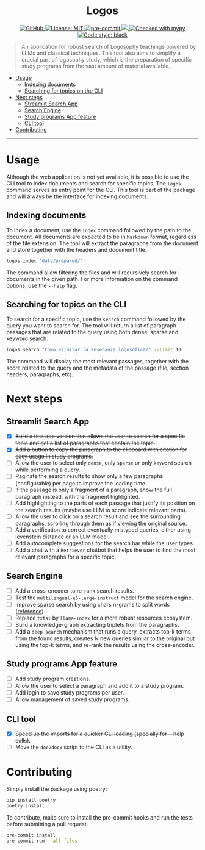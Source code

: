 <h1 align="center">Logos</h1>
<p align="center">
  <a href="https://github.com/marcelomendoncasoares">
    <img alt="GitHub" src="https://img.shields.io/badge/GitHub-marcelomendoncasoares-181717.svg?style=flat&logo=github" />
  </a>
  <!-- <a href="https://pypi.org/project/logos">
    <img alt="Python" src="https://img.shields.io/pypi/pyversions/logos.svg" />
  </a> -->
  <!-- <a href="https://pypi.org/project/logos/">
    <img alt="PyPI" src="https://badge.fury.io/py/logos.svg" />
  </a> -->
  <a href="https://github.com/marcelomendoncasoares/logos/blob/main/LICENSE">
    <img alt="License: MIT" src="https://img.shields.io/badge/license-MIT-purple.svg" target="_blank" />
  </a>
  <!-- <a href="https://github.com/marcelomendoncasoares/logos/actions/workflows/validate.yml">
    <img alt="tests" src="https://github.com/marcelomendoncasoares/logos/actions/workflows/validate.yml/badge.svg?branch=main" />
  </a> -->
  <!-- <a href="https://github.com/marcelomendoncasoares/logos/actions/workflows/release.yml">
    <img alt="build" src="https://github.com/marcelomendoncasoares/logos/actions/workflows/release.yml/badge.svg?branch=main" />
  </a> -->
  <!-- <a href="https://codecov.io/gh/marcelomendoncasoares/logos" >
    <img src="https://codecov.io/gh/marcelomendoncasoares/logos/branch/main/graph/badge.svg?token=<TOKEN_HERE>"/>
  </a> -->
  <a href="https://github.com/pre-commit/pre-commit">
    <img alt="pre-commit" src="https://img.shields.io/badge/pre--commit-enabled-brightgreen?logo=pre-commit&logoColor=white">
  </a>
  <a href="https://github.com/astral-sh/ruff" >
    <img src="https://img.shields.io/endpoint?url=https://raw.githubusercontent.com/astral-sh/ruff/main/assets/badge/v2.json"/>
  </a>
  <a href="http://mypy-lang.org/">
    <img alt="Checked with mypy" src="http://www.mypy-lang.org/static/mypy_badge.svg">
  </a>
  <a href="https://github.com/psf/black">
    <img alt="Code style: black" src="https://img.shields.io/badge/code%20style-black-000000.svg">
  </a>
</p>

> An application for robust search of Logosophy teachings powered by LLMs and
> classical techniques. This tool also aims to simplify a crucial part of
> logosophy study, which is the preparation of specific study programs from the
> vast amount of material available.

- [Usage](#usage)
  - [Indexing documents](#indexing-documents)
  - [Searching for topics on the CLI](#searching-for-topics-on-the-cli)
- [Next steps](#next-steps)
  - [Streamlit Search App](#streamlit-search-app)
  - [Search Engine](#search-engine)
  - [Study programs App feature](#study-programs-app-feature)
  - [CLI tool](#cli-tool)
- [Contributing](#contributing)

---

# Usage

Although the web application is not yet available, it is possible to use the
CLI tool to index documents and search for specific topics. The `logos` command
serves as entry point for the CLI. This tool is part of the package and will
always be the interface for indexing documents.

## Indexing documents

To index a document, use the `index` command followed by the path to the
document. All documents are expected to be in `Markdown` format, regardless of
the file extension. The tool will extract the paragraphs from the document and
store together with the headers and document title.

```bash
logos index 'data/prepared/'
```

The command allow filtering the files and will recursively search for documents
in the given path. For more information on the command options, use the
`--help` flag.

## Searching for topics on the CLI

To search for a specific topic, use the `search` command followed by the query
you want to search for. The tool will return a list of paragraph passages that
are related to the query using both dense, sparse and keyword search.

```bash
logos search "Como asimilar la enseñanza logosófica?" --limit 10
```

The command will display the most relevant passages, together with the score
related to the query and the metadata of the passage (file, section headers,
paragraphs, etc).

# Next steps

## Streamlit Search App

- [x] ~~Build a first app version that allows the user to search for a specific
      topic and get a list of paragraphs that contain the topic.~~
- [x] ~~Add a button to copy the paragraph to the clipboard with citation for
      easy usage in study programs.~~
- [ ] Allow the user to select only `dense`, only `sparse` or only `keyword`
      search while performing a query.
- [ ] Paginate the search results to show only a few paragraphs (configurable)
      per page to improve the loading time.
- [ ] If the passage is only a fragment of a paragraph, show the full paragraph
      instead, with the fragment highlighted.
- [ ] Add highlighting to the parts of each passage that justify its position
      on the search results (maybe use LLM to score indicate relevant parts).
- [ ] Allow the user to click on a search result and see the surrounding
      paragraphs, scrolling through them as if viewing the original source.
- [ ] Add a verification to correct eventually mistyped queries, either using
      levenstein distance or an LLM model.
- [ ] Add autocomplete suggestions for the search bar while the user types.
- [ ] Add a chat with a `Retriever` chatbot that helps the user to find the
      most relevant paragraphs for a specific topic.

## Search Engine

- [ ] Add a cross-encoder to re-rank search results.
- [ ] Test the `multilingual-e5-large-instruct` model for the search engine.
- [ ] Improve sparse search by using chars n-grams to split words
      ([reference](https://medium.com/@emitchellh/extending-bm25-with-subwords-30b334728ebd)).
- [ ] Replace `txtai` by `llama-index` for a more robust resources ecosystem.
- [ ] Build a knowledge-graph extracting triplets from the paragraphs.
- [ ] Add a `deep search` mechanism that runs a query, extracts top-k terms
      from the found results, creates N new queries similar to the original but
      using the top-k terms, and re-rank the results using the cross-encoder.

## Study programs App feature

- [ ] Add study program creations.
- [ ] Allow the user to select a paragraph and add it to a study program.
- [ ] Add login to save study programs per user.
- [ ] Allow management of saved study programs.

## CLI tool

- [x] ~~Speed up the imports for a quicker CLI loading (specially for --help
      calls)~~.
- [ ] Move the `doc2docx` script to the CLI as a utility.

# Contributing

Simply install the package using poetry:

```bash
pip install poetry
poetry install
```

To contribute, make sure to install the pre-commit hooks and run the tests
before submitting a pull request.

```bash
pre-commit install
pre-commit run --all-files
```
